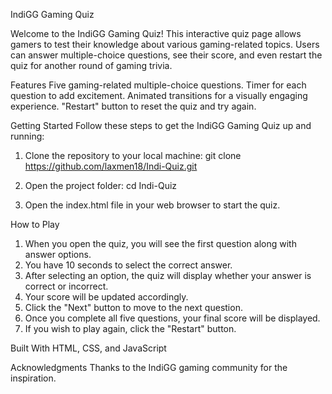IndiGG Gaming Quiz

Welcome to the IndiGG Gaming Quiz! This interactive quiz page allows gamers to test their knowledge about various gaming-related topics. Users can answer multiple-choice questions, see their score, and even restart the quiz for another round of gaming trivia.

Features
Five gaming-related multiple-choice questions.
Timer for each question to add excitement.
Animated transitions for a visually engaging experience.
"Restart" button to reset the quiz and try again.

Getting Started
Follow these steps to get the IndiGG Gaming Quiz up and running:

1. Clone the repository to your local machine:
  git clone https://github.com/laxmen18/Indi-Quiz.git

2. Open the project folder:
  cd Indi-Quiz

3. Open the index.html file in your web browser to start the quiz.

How to Play

1. When you open the quiz, you will see the first question along with answer options.
2. You have 10 seconds to select the correct answer.
3. After selecting an option, the quiz will display whether your answer is correct or incorrect.
4. Your score will be updated accordingly.
5. Click the "Next" button to move to the next question.
6. Once you complete all five questions, your final score will be displayed.
7. If you wish to play again, click the "Restart" button.

Built With HTML, CSS, and JavaScript

Acknowledgments
Thanks to the IndiGG gaming community for the inspiration.

